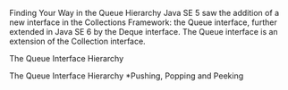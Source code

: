 
Finding Your Way in the Queue Hierarchy
Java SE 5 saw the addition of a new interface in the Collections Framework: the Queue interface, further extended in Java SE 6 by the Deque interface. The Queue interface is an extension of the Collection interface.

The Queue Interface Hierarchy

The Queue Interface Hierarchy
*Pushing, Popping and Peeking
